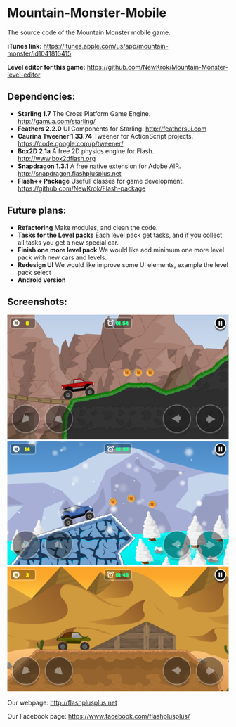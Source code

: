 # Mountain-Monster-Mobile
The source code of the Mountain Monster mobile game.

**iTunes link:** https://itunes.apple.com/us/app/mountain-monster/id1041815415

**Level editor for this game:** https://github.com/NewKrok/Mountain-Monster-level-editor

## Dependencies:

  * **Starling 1.7** The Cross Platform Game Engine. http://gamua.com/starling/
  * **Feathers 2.2.0** UI Components for Starling. http://feathersui.com
  * **Caurina Tweener 1.33.74** Tweener for ActionScript projects. https://code.google.com/p/tweener/
  * **Box2D 2.1a** A free 2D physics engine for Flash. http://www.box2dflash.org
  * **Snapdragon 1.3.1** A free native extension for Adobe AIR. http://snapdragon.flashplusplus.net
  * **Flash++ Package** Usefull classes for game development. https://github.com/NewKrok/Flash-package

## Future plans:

  * **Refactoring** Make modules, and clean the code.
  * **Tasks for the Level packs** Each level pack get tasks, and if you collect all tasks you get a new special car.
  * **Finish one more level pack** We would like add minimum one more level pack with new cars and levels.
  * **Redesign UI** We would like improve some UI elements, example the level pack select
  * **Android version**

## Screenshots:
![alt tag](https://github.com/NewKrok/Mountain-Monster-Mobile/blob/master/preview/screenshot_1.png)
![alt tag](https://github.com/NewKrok/Mountain-Monster-Mobile/blob/master/preview/screenshot_2.png)
![alt tag](https://github.com/NewKrok/Mountain-Monster-Mobile/blob/master/preview/screenshot_3.png)

Our webpage:
http://flashplusplus.net

Our Facebook page:
https://www.facebook.com/flashplusplus/
